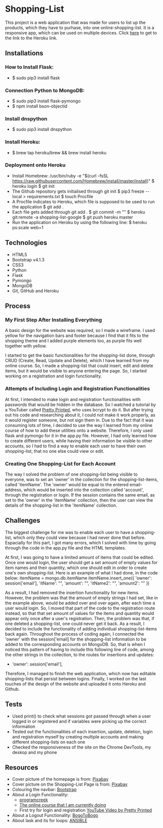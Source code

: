 # Shopping-List 
This project is a web application that was made for users to list up the products, which they have to purhase, into one online-shopping-list. It is a responsive app, which can be used on multiple devices. Click [here](http://shopping-list-google.herokuapp.com/) to get to the link to the Heroku link.

## Installations
### How to Install Flask:
- $ sudo pip3 install flask

### Connection Python to MongoDB:
- $ sudo pip3 install flask-pymongo
- $ npm install bson-objectid

### Install dnspython
- $ sudo pip3 install dnspython

### Install Heroku:
- $ brew tap heroku/brew && brew install heroku

### Deployment onto Heroku
- Install Homebrew:
/usr/bin/ruby -e "$(curl -fsSL https://raw.githubusercontent.com/Homebrew/install/master/install)"
$ heroku login
$ git init
- The Github repository gets initialised through git init
$ pip3 freeze --local > requirements.txt
$ touch Procfile
- A Procfile indicates to Heroku, which file is supposed to be used to run the application
$ git add .
- Each file gets added through git add .
$ git commit -m ""
$ heroku git:remote -a shopping-list-google
$ git push heroku master
- Run the application on Heroku by using the following line:
$ heroku ps:scale web=1

## Technologies
- HTML5
- Bootstrap v4.1.3
- CSS3
- Python
- Flask
- Pymongo
- MongoDB
- Git, GitHub and Heroku

## Process

### My First Step After Installing Everything
A basic design for the website was required, so I made a wireframe. I used yellow for the navigation bars and footer because I find that it fits to the shopping theme and I added purple elements too, as purple fits well together with yellow.

I started to get the basic functionalities for the shopping-list done, through CRUD (Create, Read, Update and Delete), which I have learned from my online course. So, I made a shopping-list that could insert, edit and delete items, but it would be visible to anyone entering the page. So, I started working on a registration and login functionality.

### Attempts of Including Login and Registration Functionalities
At first, I intended to make login and registration functionalities with passwords that would be hidden in the database. So I watched a tutorial by a YouTuber called [Pretty Printed](https://www.youtube.com/watch?v=vVx1737auSE), who uses bcrypt to do it. But after trying out his code and researching about it, I could not make it work properly, as it would register someone, but not sign them in. Due to the fact that it was consuming lots of time, I decided to use the way I learned from my online course of how to add these utilities onto a website. Therefore, I only used flask and pymongo for it in the app.py file. However, I had only learned how to create different users, while having their information be visible to other accounts, so I had to find a way to enable each user to have their own shopping-list, that no one else could view or edit.

### Creating One Shopping-List for Each Account
The way I solved the problem of one shopping-list being visible to everyone, was to set an 'owner' in the collection for the shopping-list-items, called 'itemName'. The 'owner' would be equal to the entered email-address, which would be inserted into the collection called 'account', through the registration or login. If the session contains the same email, as set to the 'owner' in the 'itemName' collection, then the user can view the details of the shopping-list in the 'itemName' collection. 

## Challenges
The biggest challenge for me was to enable each user to have a shopping-list, which only they could view because I had never done that before. Espacially for this part, I got many errors, which I solved with time by going through the code in the app.py file and the HTML templates. 

At first, I was going to have a limited amount of items that could be edited. Once one would login, the user should get a set amount of empty values for item names and their quantity, which one should edit in order to create one's own shopping-list. Here is an example of what I had done, in the code below:
    itemName = mongo.db.itemName
    itemName.insert_one({
        'owner': session['email'],
        'itName': "",
        'amount': "",
        'itName2': "",
        'amount2': ""
    })

As a result, I had removed the insertion functionality for new items. However, the problem was that the amount of empty strings I had set, like in the example above, would be added over and over again, after each time a user would login. So, I moved that part of the code to the registration route instead, so that that set amount of values for the items and quantity would appear only once after a user's registration. Then, the problem was that, if one deleted a shopping-list, one could never get it back. As a result, I decided to include the functionality of adding individual shopping-list-items back again. Throughout the process of coding again, I connected the 'owner' with the session['email] for the shopping-list information to be added to the corresponding accounts on MongoDB. So, that is when I noticed this pattern of having to include this following line of code, among the other strings in the collection, to the routes for insertions and updates: 
- 'owner': session['email'],

Therefore, I managed to finish the web application, which now has editable shopping-lists that persist between logins. Finally, I worked on the last touches of the design of the website and uploaded it onto Heroku and Github. 

## Tests
- Used print() to check what sessions got passed through when a user logged in or registered and if variables were picking up the correct information
- Tested out the functionalities of each insertion, update, deletion, login and registration myself by creating multiple accounts and making different shopping-lists on each one
- Checked the responsiveness of the site on the Chrome DevTools, my deskop and my phone

## Resources
- Cover picture of the homepage is from: [Pixabay](https://pixabay.com/de/photos/einkaufswagen-shopping-laptop-4516039/)
- Cover picture on the Shopping-List Page is from: [Pixabay](https://pixabay.com/de/photos/einkaufswagen-einkaufen-shopping-1080840/)
- Colouring the navbar: [Bootstrap](https://getbootstrap.com/docs/4.0/components/navbar/)
- About a Login Functionality: 
    - [programcreek](https://www.programcreek.com/python/example/58659/werkzeug.security.check_password_hash)
    - [The online course that I am currently doing](https://courses.codeinstitute.net/courses/course-v1:CodeInstitute+DCP101+2017_T3/course/)
    - First try for login and registration [YouTube Video by Pretty Printed](https://www.youtube.com/watch?v=vVx1737auSE)
- About a Logout Functionality: [BogoToBogo](https://www.bogotobogo.com/python/Flask/Python_Flask_Blog_App_Tutorial_2.php)
- About lask and its for loops:
[ANSIBLE](https://ansiblemaster.wordpress.com/2016/07/27/jinja2-using-loop-index-and-loop-length-examples-etchosts-and-workers-properties/)


